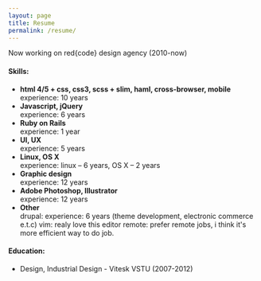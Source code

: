 ```yaml
---
layout: page
title: Resume
permalink: /resume/
---
```



Now working on red{code} design agency (2010-now)

#### Skills:

- **html 4/5 + css, css3, scss + slim, haml, cross-browser, mobile** <br>
  experience: 10 years
- **Javascript, jQuery** <br>
  experience: 6 years
- **Ruby on Rails** <br>
  experience: 1 year
- **UI, UX** <br>
  experience: 5 years
- **Linux, OS X** <br>
  experience: linux – 6 years, OS X – 2 years
- **Graphic design** <br>
  experience: 12 years
- **Adobe Photoshop, Illustrator** <br>
  experience: 12 years
- **Other** <br>
  drupal: experience: 6 years (theme development, electronic commerce e.t.c)
  vim: realy love this editor
  remote: prefer remote jobs, i think it's more efficient way to do job.

#### Education:
- Design, Industrial Design - Vitesk VSTU (2007-2012)
